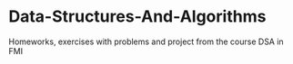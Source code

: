 # Data-Structures-And-Algorithms
Homeworks, exercises with problems and project from the course DSA in FMI

